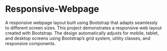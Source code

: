 # Responsive-Webpage
A responsive webpage layout built using Bootstrap that adapts seamlessly to different screen sizes.
This project demonstrates a responsive web layout created with Bootstrap. The design automatically adjusts for mobile, tablet, and desktop screens using Bootstrap’s grid system, utility classes, and responsive components.
